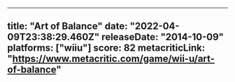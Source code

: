 
---
title: "Art of Balance"
date: "2022-04-09T23:38:29.460Z"
releaseDate: "2014-10-09"
platforms: ["wiiu"]
score: 82
metacriticLink: "https://www.metacritic.com/game/wii-u/art-of-balance"
---
